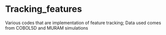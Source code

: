 # Tracking_features
Various codes that are implementation of feature tracking; Data used comes from COBOL5D and MURAM simulations
